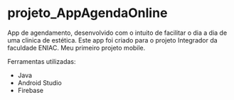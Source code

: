 # projeto_AppAgendaOnline
App de agendamento, desenvolvido com o intuito de facilitar o dia a dia de uma clinica de estética.
Este app foi criado para o projeto Integrador da faculdade ENIAC.
Meu primeiro projeto mobile.

Ferramentas utilizadas:

* Java
* Android Studio 
* Firebase

